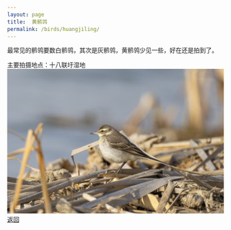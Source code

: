 ```yaml
---
layout: page
title: 	黄鹡鸰
permalink: /birds/huangjiling/
---
```

最常见的鹡鸰要数白鹡鸰，其次是灰鹡鸰，黄鹡鸰少见一些，好在还是拍到了。

主要拍摄地点：十八联圩湿地
![](../picture/黄鹡鸰/0U9A5412-CR3_DxO_DeepPRIMEXD.jpg)
[返回](../../)
